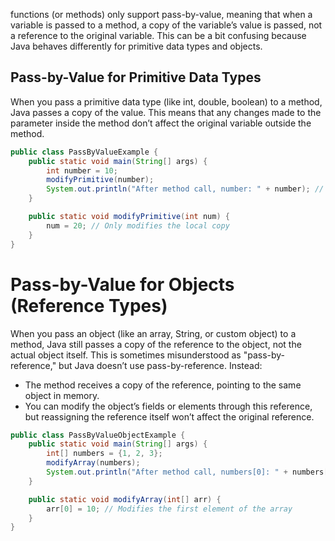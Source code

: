 functions (or methods) only support pass-by-value, meaning that when a variable is passed to a method, a copy of the variable’s value is passed, not a reference to the original variable. This can be a bit confusing because Java behaves differently for primitive data types and objects.

## Pass-by-Value for Primitive Data Types

When you pass a primitive data type (like int, double, boolean) to a method, Java passes a copy of the value. This means that any changes made to the parameter inside the method don’t affect the original variable outside the method.

```java
public class PassByValueExample {
    public static void main(String[] args) {
        int number = 10;
        modifyPrimitive(number);
        System.out.println("After method call, number: " + number); // Output: 10
    }

    public static void modifyPrimitive(int num) {
        num = 20; // Only modifies the local copy
    }
}

```

# Pass-by-Value for Objects (Reference Types)

When you pass an object (like an array, String, or custom object) to a method, Java still passes a copy of the reference to the object, not the actual object itself. This is sometimes misunderstood as "pass-by-reference," but Java doesn’t use pass-by-reference. Instead:

- The method receives a copy of the reference, pointing to the same object in memory.
- You can modify the object’s fields or elements through this reference, but reassigning the reference itself won’t affect the original reference.

```java
public class PassByValueObjectExample {
    public static void main(String[] args) {
        int[] numbers = {1, 2, 3};
        modifyArray(numbers);
        System.out.println("After method call, numbers[0]: " + numbers[0]); // Output: 10
    }

    public static void modifyArray(int[] arr) {
        arr[0] = 10; // Modifies the first element of the array
    }
}

```
